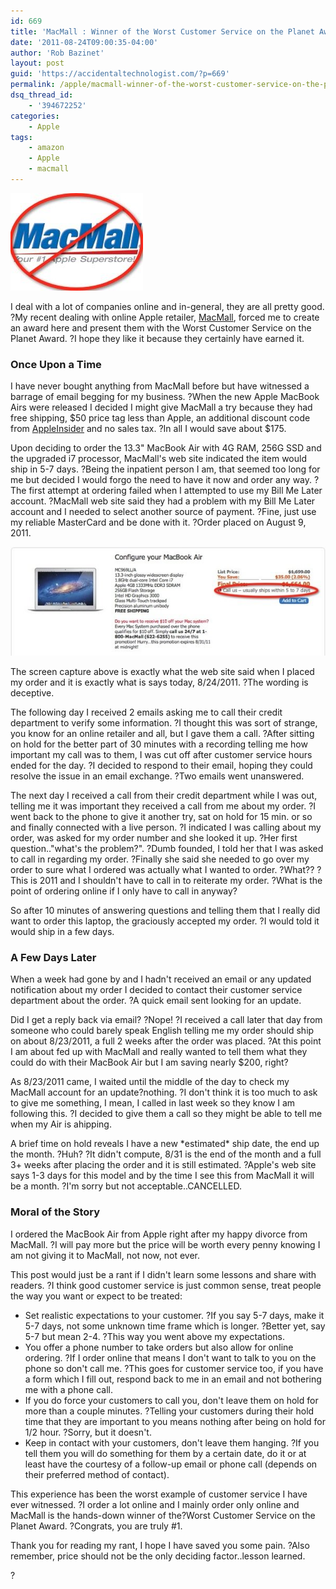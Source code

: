 ```yaml
---
id: 669
title: 'MacMall : Winner of the Worst Customer Service on the Planet Award'
date: '2011-08-24T09:00:35-04:00'
author: 'Rob Bazinet'
layout: post
guid: 'https://accidentaltechnologist.com/?p=669'
permalink: /apple/macmall-winner-of-the-worst-customer-service-on-the-planet-award/
dsq_thread_id:
    - '394672252'
categories:
    - Apple
tags:
    - amazon
    - Apple
    - macmall
---
```


![GlobalImages hdrLogo](/assets/img/2011/08/globalImages.hdrLogo.jpg "globalImages.hdrLogo.jpg")

I deal with a lot of companies online and in-general, they are all pretty good. ?My recent dealing with online Apple retailer, [MacMall](https://www.macmall.com/home), forced me to create an award here and present them with the Worst Customer Service on the Planet Award. ?I hope they like it because they certainly have earned it.

### Once Upon a Time

I have never bought anything from MacMall before but have witnessed a barrage of email begging for my business. ?When the new Apple MacBook Airs were released I decided I might give MacMall a try because they had free shipping, $50 price tag less than Apple, an additional discount code from [AppleInsider](https://www.appleinsider.com/) and no sales tax. ?In all I would save about $175.

Upon deciding to order the 13.3" MacBook Air with 4G RAM, 256G SSD and the upgraded i7 processor, MacMall's web site indicated the item would ship in 5-7 days. ?Being the inpatient person I am, that seemed too long for me but decided I would forgo the need to have it now and order any way. ? The first attempt at ordering failed when I attempted to use my Bill Me Later account. ?MacMall web site said they had a problem with my Bill Me Later account and I needed to select another source of payment. ?Fine, just use my reliable MasterCard and be done with it. ?Order placed on August 9, 2011.

![MacMall Air](/assets/img/2011/08/MacMall-Air.jpg "MacMall-Air.jpg")

The screen capture above is exactly what the web site said when I placed my order and it is exactly what is says today, 8/24/2011. ?The wording is deceptive.

The following day I received 2 emails asking me to call their credit department to verify some information. ?I thought this was sort of strange, you know for an online retailer and all, but I gave them a call. ?After sitting on hold for the better part of 30 minutes with a recording telling me how important my call was to them, I was cut off after customer service hours ended for the day. ?I decided to respond to their email, hoping they could resolve the issue in an email exchange. ?Two emails went unanswered.

The next day I received a call from their credit department while I was out, telling me it was important they received a call from me about my order. ?I went back to the phone to give it another try, sat on hold for 15 min. or so and finally connected with a live person. ?I indicated I was calling about my order, was asked for my order number and she looked it up. ?Her first question.."what's the problem?". ?Dumb founded, I told her that I was asked to call in regarding my order. ?Finally she said she needed to go over my order to sure what I ordered was actually what I wanted to order. ?What?? ?This is 2011 and I shouldn't have to call in to reiterate my order. ?What is the point of ordering online if I only have to call in anyway?

So after 10 minutes of answering questions and telling them that I really did want to order this laptop, the graciously accepted my order. ?I would told it would ship in a few days.

### A Few Days Later

When a week had gone by and I hadn't received an email or any updated notification about my order I decided to contact their customer service department about the order. ?A quick email sent looking for an update.

Did I get a reply back via email? ?Nope! ?I received a call later that day from someone who could barely speak English telling me my order should ship on about 8/23/2011, a full 2 weeks after the order was placed. ?At this point I am about fed up with MacMall and really wanted to tell them what they could do with their MacBook Air but I am saving nearly $200, right?

As 8/23/2011 came, I waited until the middle of the day to check my MacMall account for an update?nothing. ?I don't think it is too much to ask to give me something, I mean, I called in last week so they know I am following this. ?I decided to give them a call so they might be able to tell me when my Air is ahipping.

A brief time on hold reveals I have a new \*estimated\* ship date, the end up the month. ?Huh? ?It didn't compute, 8/31 is the end of the month and a full 3+ weeks after placing the order and it is still estimated. ?Apple's web site says 1-3 days for this model and by the time I see this from MacMall it will be a month. ?I'm sorry but not acceptable..CANCELLED.

### Moral of the Story

I ordered the MacBook Air from Apple right after my happy divorce from MacMall. ?I will pay more but the price will be worth every penny knowing I am not giving it to MacMall, not now, not ever.

This post would just be a rant if I didn't learn some lessons and share with readers. ?I think good customer service is just common sense, treat people the way you want or expect to be treated:

- Set realistic expectations to your customer. ?If you say 5-7 days, make it 5-7 days, not some unknown time frame which is longer. ?Better yet, say 5-7 but mean 2-4. ?This way you went above my expectations.
- You offer a phone number to take orders but also allow for online ordering. ?If I order online that means I don't want to talk to you on the phone so don't call me. ?This goes for customer service too, if you have a form which I fill out, respond back to me in an email and not bothering me with a phone call.
- If you do force your customers to call you, don't leave them on hold for more than a couple minutes. ?Telling your customers during their hold time that they are important to you means nothing after being on hold for 1/2 hour. ?Sorry, but it doesn't.
- Keep in contact with your customers, don't leave them hanging. ?If you tell them you will do something for them by a certain date, do it or at least have the courtesy of a follow-up email or phone call (depends on their preferred method of contact).

This experience has been the worst example of customer service I have ever witnessed. ?I order a lot online and I mainly order only online and MacMall is the hands-down winner of the?Worst Customer Service on the Planet Award. ?Congrats, you are truly #1.

Thank you for reading my rant, I hope I have saved you some pain. ?Also remember, price should not be the only deciding factor..lesson learned.

?